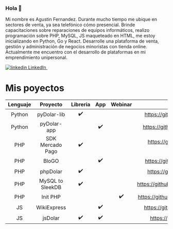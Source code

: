 ### Hola 👋

Mi nombre es Agustin Fernandez. Durante mucho tiempo me ubique en sectores de venta, ya sea telefónico cómo presencial. Brinde capacitaciones sobre reparaciones de equipos informáticos, realizo programación sobre PHP, MySQL, JS maqueteado en HTML, me estoy inicializando en Python, Go y React. Desarrolle una plataforma de venta, gestión y administración de negocios minoristas con tienda online. Actualmente me encuentro con el desarrollo de plataformas en mi emprendimiento unipersonal.

<p>
  <a href="https://www.linkedin.com/in/aaferna/" rel="nofollow noreferrer">
    <img src="https://i.stack.imgur.com/gVE0j.png" alt="linkedin"> LinkedIn
  </a> &nbsp; 
</p>

# Mis poyectos

| Lenguaje | Proyecto | Libreria | App | Webinar | URL |
|:-------------------------:|:-------------------------:|:-------------------------:|:-------------------------:|:-------------------------:|:-------------------------:|
| Python | pyDolar-lib | :heavy_check_mark: | | |https://github.com/gusgeek/pyDolar-lib |
| Python | pyDolar-app |  | :heavy_check_mark: | |https://github.com/gusgeek/pyDolar-app |
| PHP | SDK Mercado Pago | :heavy_check_mark: | | |https://github.com/gusgeek/SAPIDK-MercadoPago-PHP |
| PHP | BloGO |  | :heavy_check_mark: | |https://github.com/gusgeek/bloGo-app |
| PHP | phpDolar | :heavy_check_mark: |  | |https://github.com/gusgeek/phpDolar |
| PHP | MySQL to SleekDB | :heavy_check_mark: |  || https://github.com/gusgeek/MySQLtoSleekDB |
| PHP | Init PHP | | | :heavy_check_mark: | https://github.com/gusgeek/Webinar-PHPInit |
| JS | WikiExpress |  |  :heavy_check_mark: || https://github.com/gusgeek/wikiExpress |
| JS | jsDolar | :heavy_check_mark: | :heavy_check_mark: || https://github.com/gusgeek/jsDolar |
